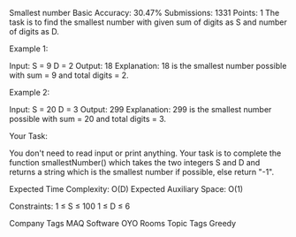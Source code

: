 Smallest number 
Basic Accuracy: 30.47% Submissions: 1331 Points: 1
The task is to find the smallest number with given sum of digits as S and number of digits as D.

 

Example 1:

Input:
S = 9 
D = 2
Output:
18
Explanation:
18 is the smallest number
possible with sum = 9
and total digits = 2.
 

Example 2:

Input:
S = 20
D = 3
Output:
299
Explanation:
299 is the smallest number
possible with sum = 20
and total digits = 3.
 

Your Task:

You don't need to read input or print anything. Your task is to complete the function smallestNumber() which takes the two integers S and D and returns a string which is the smallest number if possible, else return "-1".

 

Expected Time Complexity: O(D)
Expected Auxiliary Space: O(1)

 

Constraints:
1 ≤ S ≤ 100
1 ≤ D ≤ 6

 

Company Tags
 MAQ Software OYO Rooms
Topic Tags
 Greedy
